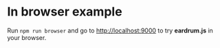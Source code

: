# In browser example
Run ```npm run browser``` and go to [http://localhost:9000](http://localhost:9000) to try **eardrum.js** in your browser.